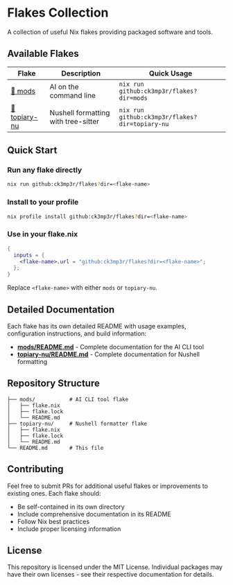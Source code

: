 # Flakes Collection

A collection of useful Nix flakes providing packaged software and tools.

## Available Flakes

| Flake | Description | Quick Usage |
|-------|-------------|-------------|
| [🤖 mods](./mods/) | AI on the command line | `nix run github:ck3mp3r/flakes?dir=mods` |
| [🌳 topiary-nu](./topiary-nu/) | Nushell formatting with tree-sitter | `nix run github:ck3mp3r/flakes?dir=topiary-nu` |

## Quick Start

### Run any flake directly
```bash
nix run github:ck3mp3r/flakes?dir=<flake-name>
```

### Install to your profile
```bash
nix profile install github:ck3mp3r/flakes?dir=<flake-name>
```

### Use in your flake.nix
```nix
{
  inputs = {
    <flake-name>.url = "github:ck3mp3r/flakes?dir=<flake-name>";
  };
}
```

Replace `<flake-name>` with either `mods` or `topiary-nu`.

## Detailed Documentation

Each flake has its own detailed README with usage examples, configuration instructions, and build information:

- **[mods/README.md](./mods/README.md)** - Complete documentation for the AI CLI tool
- **[topiary-nu/README.md](./topiary-nu/README.md)** - Complete documentation for Nushell formatting

## Repository Structure

```
├── mods/           # AI CLI tool flake
│   ├── flake.nix
│   ├── flake.lock
│   └── README.md
├── topiary-nu/     # Nushell formatter flake  
│   ├── flake.nix
│   ├── flake.lock
│   └── README.md
└── README.md       # This file
```

## Contributing

Feel free to submit PRs for additional useful flakes or improvements to existing ones. Each flake should:

- Be self-contained in its own directory
- Include comprehensive documentation in its README
- Follow Nix best practices
- Include proper licensing information

## License

This repository is licensed under the MIT License. Individual packages may have their own licenses - see their respective documentation for details.
